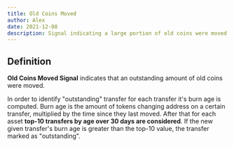 ```yaml
---
title: Old Coins Moved
author: Alex
date: 2021-12-08
description: Signal indicating a large portion of old coins were moved.
---
```


## Definition

**Old Coins Moved Signal** indicates that an outstanding amount of old coins were moved.

In order to identify "outstanding" transfer for each transfer it's burn age is computed. Burn age is the amount of tokens changing address on a certain transfer, multiplied by the time since they last moved. After that for each asset **top-10 transfers by age over 30 days are considered**. If the new given transfer's burn age is greater than the top-10 value, the transfer marked as "outstanding".